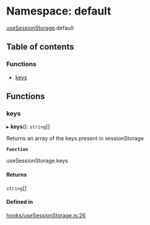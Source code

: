 # Namespace: default

[useSessionStorage](useSessionStorage.md).default

## Table of contents

### Functions

- [keys](useSessionStorage.default.md#keys)

## Functions

### keys

▸ **keys**(): `string`[]

Returns an array of the keys present in sessionStorage

**`Function`**

useSessionStorage.keys

#### Returns

`string`[]

#### Defined in

[hooks/useSessionStorage.js:26](https://github.com/Twipped/hooks/blob/f27aaa6/hooks/useSessionStorage.js#L26)
